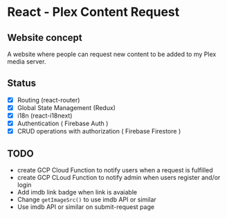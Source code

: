 # React - Plex Content Request

## Website concept

A website where people can request new content to be added to my Plex media server.

## Status

  - [x] Routing (react-router)
  - [x] Global State Management (Redux)
  - [x] i18n (react-i18next)
  - [x] Authentication ( Firebase Auth )
  - [x] CRUD operations with authorization ( Firebase Firestore )

## TODO

  - create GCP Cloud Function to notify users when a request is fulfilled
  - create GCP CLoud Function to notify admin when users register and/or login
  - Add imdb link badge when link is avaiable
  - Change `getImageSrc()` to use imdb API or similar
  - Use imdb API or similar on submit-request page
